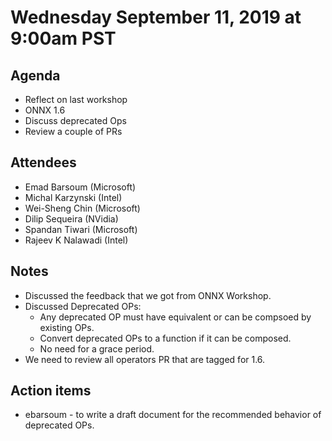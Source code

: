 <!--- SPDX-License-Identifier: Apache-2.0 -->

# Wednesday September 11, 2019 at 9:00am PST

## Agenda
* Reflect on last workshop
* ONNX 1.6
* Discuss deprecated Ops
* Review a couple of PRs

## Attendees
* Emad Barsoum (Microsoft)
* Michal Karzynski (Intel)
* Wei-Sheng Chin (Microsoft)
* Dilip Sequeira (NVidia)
* Spandan Tiwari (Microsoft)
* Rajeev K Nalawadi (Intel)

## Notes
* Discussed the feedback that we got from ONNX Workshop.
* Discussed Deprecated OPs:
    * Any deprecated OP must have equivalent or can be compsoed by existing OPs.
    * Convert deprecated OPs to a function if it can be composed.
    * No need for a grace period.
* We need to review all operators PR that are tagged for 1.6.

## Action items
* ebarsoum - to write a draft document for the recommended behavior of deprecated OPs.

